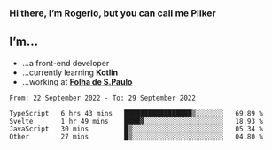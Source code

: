 ### Hi there, I’m Rogerio, but you can call me Pilker

## I’m…
- …a front-end developer
- …currently learning **Kotlin**
- …working at [**Folha de S.Paulo**](https://www.folha.com.br/)

<!--START_SECTION:waka-->

```text
From: 22 September 2022 - To: 29 September 2022

TypeScript   6 hrs 43 mins   █████████████████▒░░░░░░░   69.89 %
Svelte       1 hr 49 mins    ████▓░░░░░░░░░░░░░░░░░░░░   18.93 %
JavaScript   30 mins         █▒░░░░░░░░░░░░░░░░░░░░░░░   05.34 %
Other        27 mins         █▒░░░░░░░░░░░░░░░░░░░░░░░   04.80 %
```

<!--END_SECTION:waka-->
